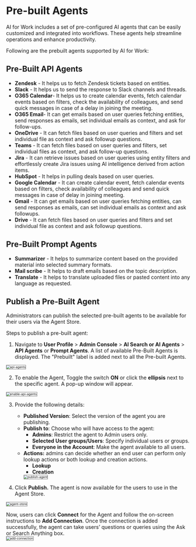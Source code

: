 # Pre-built Agents

AI for Work includes a set of pre-configured AI agents that can be easily customized and integrated into workflows. These agents help streamline operations and enhance productivity.

Following are the prebuilt agents supported by AI for Work:

## Pre-Built API Agents

* **Zendesk** - It helps us to fetch Zendesk tickets based on entities.
* **Slack** - It helps us to send the response to Slack channels and threads.
* **O365 Calendar**- It helps us to create calendar events, fetch calendar events based on filters, check the availability of colleagues, and send quick messages in case of a delay in joining the meeting.
* **O365 Email**- It can get emails based on user queries fetching entities, send responses as emails, set individual emails as context, and ask for follow-ups.
* **OneDrive** - It can fetch files based on user queries and filters and set individual file as context and ask followup questions.
* **Teams** - It can fetch files based on user queries and filters, set individual files as context, and ask follow-up questions.
* **Jira** - It can retrieve issues based on user queries using entity filters and effortlessly create Jira issues using AI intelligence derived from action items.
* **HubSpot** - It helps in pulling deals based on user queries.
* **Google Calendar** - It can create calendar event, fetch calendar events based on filters, check availability of colleagues and send quick messages in case of delay in joining meeting.
* **Gmail** - It can get emails based on user queries fetching entities, can send responses as emails, can set individual emails as context and ask followups.
* **Drive** - It can fetch files based on user queries and filters and set individual file as context and ask followup questions.

## Pre-Built Prompt Agents

* **Summarizer** - It helps to summarize content based on the provided material into selected summary formats.
* **Mail scribe** - It helps to draft emails based on the topic description.
* **Translate** - It helps to translate uploaded files or pasted content into any language as requested. 

## Publish a Pre-Built Agent

Administrators can publish the selected pre-built agents to be available for their users via the Agent Store. 

Steps to publish a pre-built agent:

1. Navigate to **User Profile** > **Admin Console** > **AI Search or AI Agents** > **API Agents** or **Prompt Agents**. A list of available Pre-Built Agents is displayed. The "Prebuilt" label is added next to all the Pre-built Agents.  
<img src="../images/api-agents.png" alt="api-agents" title="api-agents" style="border: 1px solid gray; zoom:60%;">

2. To enable the Agent, Toggle the switch **ON** or click the **ellipsis** next to the specific agent. A pop-up window will appear.  
<img src="../images/enable-api-agents.png" alt="enable-api-agents" title="enable-api-agents" style="border: 1px solid gray; zoom:60%;">

3. Provide the following details:
    * **Published Version**: Select the version of the agent you are publishing.
    * **Publish to**: Choose who will have access to the agent:
        * **Admins**: Restrict the agent to Admin users only.
        * **Selected User groups/Users**: Specify individual users or groups.
        * **Everyone in the Account**: Make the agent available to all users.
    * **Actions:** admins can decide whether an end user can perform only lookup actions or both lookup and creation actions. 
        * **Lookup**
        * **Creation**  
        <img src="../images/publish-agent.png" alt="publish-agent" title="publish-agent" style="border: 1px solid gray; zoom:60%;">

4. Click **Publish.** The agent is now available for the users to use in the Agent Store.  
<img src="../images/agent-store.png" alt="agent-store" title="agent-store" style="border: 1px solid gray; zoom:60%;">
 
Now, users can click **Connect** for the Agent and follow the on-screen instructions to **Add Connection**. Once the connection is added successfully, the agent can take users’ questions or queries using the Ask or Search Anything box.  
<img src="../images/add-connection.png" alt="add-connection" title="add-connection" style="border: 1px solid gray; zoom:60%;">

